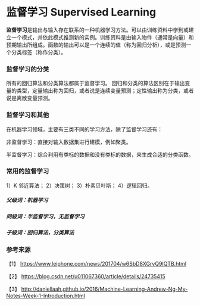 # 监督学习 Supervised Learning

**监督学习**是输出与输入存在联系的一种机器学习方法。可以由训练资料中学到或建立一个模式，并依此模式推测新的实例。训练资料是由输入物件（通常是向量）和预期输出所组成。函数的输出可以是一个连续的值（称为回归分析），或是预测一个分类标签（称作分类）。

### 监督学习的分类

所有的回归算法和分类算法都属于监督学习。
回归和分类的算法区别在于输出变量的类型，定量输出称为回归，或者说是连续变量预测；定性输出称为分类，或者说是离散变量预测。

### 监督学习和其他

在机器学习领域，主要有三类不同的学习方法，除了监督学习还有：


非监督学习：直接对输入数据集进行建模，例如聚类。

半监督学习：综合利用有类标的数据和没有类标的数据，来生成合适的分类函数。

### 常用的监督学习

1）K 邻近算法；
2）决策树；
3）朴素贝叶斯；
4）逻辑回归。

##### 父级词：机器学习
##### 同级词：半监督学习，无监督学习
##### 子级词：回归算法，分类算法

### 参考来源

【1】  https://www.leiphone.com/news/201704/w6SbD8XGrvQ9IQTB.html

【2】  https://blog.csdn.net/u011067360/article/details/24735415

【3】  http://daniellaah.github.io/2016/Machine-Learning-Andrew-Ng-My-Notes-Week-1-Introduction.html